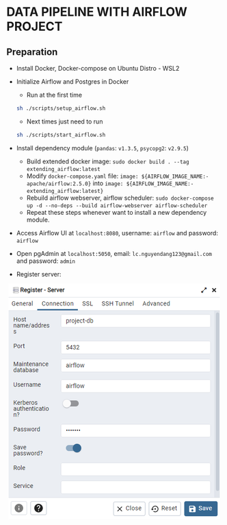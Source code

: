 # DATA PIPELINE WITH AIRFLOW PROJECT

## Preparation
- Install Docker, Docker-compose on Ubuntu Distro - WSL2
- Initialize Airflow and Postgres in Docker
    + Run at the first time
    ```Bash
    sh ./scripts/setup_airflow.sh
    ```
    + Next times just need to run
    ```Bash
    sh ./scripts/start_airflow.sh
    ```

- Install dependency module (`pandas`: `v1.3.5`, `psycopg2`: `v2.9.5`)
    + Build extended docker image: `sudo docker build . --tag extending_airflow:latest`
    + Modify `docker-compose.yaml` file: `image: ${AIRFLOW_IMAGE_NAME:-apache/airflow:2.5.0}` into `image: ${AIRFLOW_IMAGE_NAME:-extending_airflow:latest}`
    + Rebuild airflow webserver, airflow scheduler: `sudo docker-compose up -d --no-deps --build airflow-webserver airflow-scheduler`
    + Repeat these steps whenever want to install a new dependency module.

- Access Airflow UI at `localhost:8080`, username: `airflow` and password: `airflow`
- Open pgAdmin at `localhost:5050`, email: `lc.nguyendang123@gmail.com` and password: `admin`
- Register server: 
<p align="center">
    <img src="./assets/img/Postgres%20-%20Server%20Register.png">
</p>